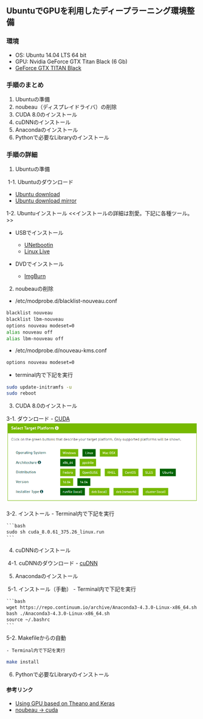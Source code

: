## UbuntuでGPUを利用したディープラーニング環境整備
### 環境
 - OS: Ubuntu 14.04 LTS 64 bit
 - GPU: Nvidia GeForce GTX Titan Black (6 Gb)
 - [GeForce GTX TITAN Black](http://www.nvidia.co.jp/object/geforce-gtx-titan-black-jp.html)

### 手順のまとめ
1. Ubuntuの準備
2. noubeau（ディスプレイドライバ）の削除
3. CUDA 8.0のインストール
4. cuDNNのインストール
5. Anacondaのインストール
6. Pythonで必要なLibraryのインストール


### 手順の詳細
1. Ubuntuの準備

  1-1. Ubuntuのダウンロード
  
  - [Ubuntu download](http://releases.ubuntu.com/14.04/)
  - [Ubuntu download mirror](https://mirror.umd.edu/ubuntu-iso/14.04/)

  1-2. Ubuntuインストール <<インストールの詳細は割愛。下記に各種ツール。>>
  - USBでインストール
    - [UNetbootin](https://unetbootin.github.io/)
    - [Linux Live](https://www.linuxliveusb.com/)

   - DVDでインストール
     - [ImgBurn](http://www.imgburn.com/)

2. noubeauの削除
  - /etc/modprobe.d/blacklist-nouveau.conf
  
  ```bash
  blacklist nouveau
  blacklist lbm-nouveau
  options nouveau modeset=0
  alias nouveau off
  alias lbm-nouveau off
  ```
 - /etc/modprobe.d/nouveau-kms.conf
 
  ```bash
  options nouveau modeset=0
  ```
  
 - terminal内で下記を実行
 
  ```bash
  sudo update-initramfs -u
  sudo reboot
  ```



3. CUDA 8.0のインストール

  3-1. ダウンロード
    - [CUDA](https://developer.nvidia.com/cuda-downloads)
    ![ダウンロードするファイル](Select_Platform.png "ダウンロード方法")
    
  3-2. インストール
    - Terminal内で下記を実行
    
    ```bash
    sudo sh cuda_8.0.61_375.26_linux.run
    ```

4. cuDNNのインストール

  4-1. cuDNNのダウンロード
    - [cuDNN](https://developer.nvidia.com/cudnn)


5. Anacondaのインストール

  5-1. インストール（手動）
    - Terminal内で下記を実行
   
    ```bash
    wget https://repo.continuum.io/archive/Anaconda3-4.3.0-Linux-x86_64.sh
    bash ./Anaconda3-4.3.0-Linux-x86_64.sh
    source ~/.bashrc
    ```

  5-2. Makefileからの自動

    - Terminal内で下記を実行

```bash
make install
```

6. Pythonで必要なLibraryのインストール



#### 参考リンク
 - [Using GPU based on Theano and Keras](https://guozhilingblog.wordpress.com/2016/05/19/using-gpu-based-on-theano-and-keras/)
 - [noubeau → cuda](http://qiita.com/shinya_ohtani/items/f374ed0dd51737087369)



